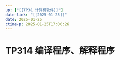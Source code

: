 ```yaml
---
up: ["[[TP31 计算机软件]]"]
date-link: "[[2025-01-25]]"
date: 2025-01-25
ctime-p: 2025-01-25T17:00:26
---
```


# TP314 编译程序、解释程序
